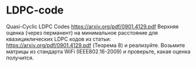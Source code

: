 # LDPC-code
Quasi-Cyclic LDPC Codes
https://arxiv.org/pdf/0901.4129.pdf
Верхняя оценка (через перманент) на минимальное расстояние для квазициклических LDPC кодов из статьи: https://arxiv.org/pdf/0901.4129.pdf (Теорема 8) и реализуйте.
Возьмите матрицы из стандарта WiFi (IEEE802.16-2009) и проверьте, какая оценка получится.
